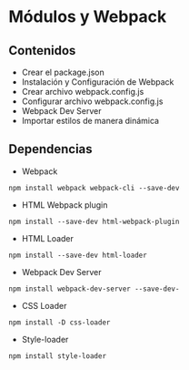 # Módulos y Webpack

## Contenidos
* Crear el package.json
* Instalación y Configuración de Webpack
* Crear archivo webpack.config.js
* Configurar archivo webpack.config.js
* Webpack Dev Server
* Importar estilos de manera dinámica

## Dependencias
* Webpack
```
npm install webpack webpack-cli --save-dev
```
* HTML Webpack plugin
```
npm install --save-dev html-webpack-plugin
```
* HTML Loader
```
npm install --save-dev html-loader
```
* Webpack Dev Server
```
npm install webpack-dev-server --save-dev-
```
* CSS Loader
```
npm install -D css-loader
```
* Style-loader
```
npm install style-loader
```